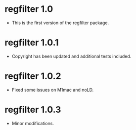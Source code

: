 # regfilter 1.0

* This is the first version of the regfilter package.

# regfilter 1.0.1

* Copyright has been updated and additional tests included.

# regfilter 1.0.2

* Fixed some issues on M1mac and noLD.

# regfilter 1.0.3

* Minor modifications.